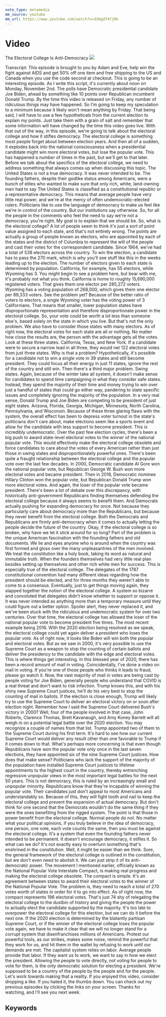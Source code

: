 ```yaml
---
note_type: metamedia
mm_source: youtube
mm_url: https://www.youtube.com/watch?v=3SHgd74fjMk
---
```


# Video

The Electoral College Is Anti-Democracy
![](https://www.youtube.com/watch?v=3SHgd74fjMk)

Transcript:
 This episode is brought to you by Adam and Eve, help win the fight against AIDS and get 50% off one item and free shipping to the US and Canada when you use the code second at checkout. This is going to be an interesting episode. As I write this script, it's currently about noon on Monday, November 2nd. The polls have Democratic presidential candidate Joe Biden, ahead by something like 10 points over Republican incumbent Donald Trump. By the time this video is released on Friday, any number of ridiculous things may have happened. So I'm going to keep my speculation to a minimum because it likely won't mean anything by Friday. That being said, I will have to use a few hypotheticals from the current election to explain my points. Just take them with a grain of salt and remember that some information will have changed by the time this video goes live. With that out of the way, in this episode, we're going to talk about the electoral college and how it stifles democracy. The electoral college is something most people forget about between election years. And then all of a sudden, it explodes back into the national consciousness when a presidential candidate might win more electoral votes, but lose the popular vote. This has happened a number of times in the past, but we'll get to that later. Before we talk about the specifics of the electoral college, we need to address something that always comes up when discussing this topic. The United States is not a true democracy. It was never intended to be. The founding fathers, despite their godlike status among Americans, were a bunch of elites who wanted to make sure that only rich, white, land-owning men had to say The United States is classified as a constitutional republic or a representative democracy. This means that average people have very little real power, and we're at the mercy of often undemocratic-elected rulers. Politicians like to use the language of democracy to make us feel like we're in control of the country. But our institutions say otherwise. So, for all the people in the comments who feel the need to say we're not a democracy, you're right. My goal is to explain that we should be. So, what is the electoral college? A lot of people seem to think it's just a sort of point value assigned to each state, and that's not entirely wrong. The points are actually a group of people known as electors, who are appointed by each of the states and the district of Columbia to represent the will of the people and cast their votes for the correspondent candidate. Since 1964, we've had a total of 538 electors across the country. To win the election, a candidate has to pass the 270 mark, which is why you'll see stuff like this in the weeks leading up to the election. The number of electors given to each state is determined by population. California, for example, has 55 electors, while Wyoming has 3. You might begin to see a problem here, but bear with me, it's probably not what you think. California is home to roughly 15,690,000 registered voters. That gives them one elector per 285,272 voters. Wyoming has a voting population of 268,000, which gives them one elector per 89,333 voters. See the problem yet? Because of the better ratio of voters to electors, a single Wyoming voter has the voting power of 3 Californians. That means that smaller, lower population states have disproportionate representation and therefore disproportionate power in the electoral college. So, your vote could be worth a lot less than someone else's, based solely on the state in which you live. But that's not the only problem. We also have to consider those states with many electors. As of right now, the electoral votes for each state are all or nothing. No matter how close the results are, the person with the advantage gets all the votes. Look at these three states. California, Texas, and New York. If a candidate were to secure a narrow lead in all three, they would net 122 electoral votes from just three states. Why is that a problem? Hypothetically, it's possible for a candidate not to win a single vote in 39 states and still become president. They could focus all their energy in just 11 states, ignore the rest of the country and still win. Then there's a third major problem. Swing states. Again, because of the winter take all system, it doesn't make sense for candidates to spend time campaigning in what they consider safe states. Instead, they spend the majority of their time and money trying to win over just a handful of states that could go either way, pandering to state specific issues and completely ignoring the majority of the population. In a very real sense, Donald Trump and Joe Biden are competing to be president of just eight states. Arizona, Florida, Georgia, Michigan, Minnesota, North Carolina, Pennsylvania, and Wisconsin. Because of these three glaring flaws with the system, the overall effect has been to depress voter turnout in the state's politicians don't care about, make elections seem like a sports event and allow for the candidate with less support to become president. This is incredibly undemocratic. Over the past few election cycles, there's been a big push to award state-level electoral votes to the winner of the national popular vote. This would effectively make the electoral college obsolete and force candidates to care about the votes of every American rather than just those in swing states and disproportionately powerful ones. There's been quite a fraught relationship between the electoral college and the popular vote over the last few decades. In 2000, Democratic candidate Al Gore won the national popular vote, but Republican George W. Bush won more electoral votes and became president. Then in 2016, Democratic nominee Hillary Clinton won the popular vote, but Republican Donald Trump won more electoral votes. And again, the loser of the popular vote became president. There's been a lot of debate over this discrepancy, with historically anti-government Republicans finding themselves defending the electoral college because it always seems to benefit them. And Democrats actually pushing for expanding democracy for once. Not because they particularly care about democracy more than the Republicans, but because they never benefit from the electoral college. Both the Democrats and Republicans are firmly anti-democracy when it comes to actually letting the people decide the future of the country. Okay, if the electoral college is so broken, why have we let it stick around for so long? Part of the problem is the unique American fascination with the founding fathers and old documents. We lie and eyes anyone who is around when the country was first formed and gloss over the many unpleasantries of the men involved. We treat the constitution like a holy book, taking its word as natural and immutable truth. When the founders themselves had very little real plan besides setting up themselves and other rich white men for success. This is especially true of the electoral college. The delegates of the 1787 constitutional convention had many different ideas regarding how the president should be elected, and for three months they weren't able to come to a consensus. Eventually, just to get things moving again, they slapped together the notion of the electoral college. A system so bizarre and convoluted that delegates didn't know whether to support or oppose it. It was never intended as anything more than a temporary measure until they could figure out a better option. Spoiler alert, they never replaced it, and we've been stuck with the ridiculous and undemocratic system for over two centuries. Over that time, the electoral college has allowed the loser of the national popular vote to become president five times. The most recent example being 2016. With the 2020 election being resolved as we speak, the electoral college could yet again deliver a president who loses the popular vote. As of right now, it looks like Biden will win both the popular and electoral votes. But as we saw in 2000, it's very possible to use the Supreme Court as a weapon to stop the counting of certain ballots and deliver the presidency to the candidate with the edge and electoral votes. This is where things get interesting. In this blessed year of 2020, there has been a record amount of mail in voting. Coincidentally, I've done a video on mail in voting. If you're one of those people who thinks it leads to fraud, please go watch it. Now, the vast majority of mail in votes are being cast by people voting for Joe Biden, generally people who understand that COVID is a real threat and don't want to risk infection. Trump knows this, and with his shiny new Supreme Court justices, he'll do his very best to stop the counting of mail in ballots. If the election is close enough, Trump will likely try to use the Supreme Court to deliver an electoral victory on or soon after election night. Remember how I said the Supreme Court delivered Bush's victory in 2000? Well, four of the people involved in that case, John Roberts, Clarence Thomas, Brett Kavanaugh, and Amy Koney Barrett will all weigh in on a potential legal battle over the 2020 election. You may recognize a couple of names from that list. Trump appointed two of them to the Supreme Court during his first term. It's hard to see how our current Supreme Court would deliver any result other than one favorable to Trump if it comes down to that. What's perhaps more concerning is that even though Republicans have won the popular vote only once in the last seven elections, they have appointed six of the nine Supreme Court justices. How does that make sense? Politicians who lack the support of the majority of the population have installed Supreme Court justices to lifetime appointments to the highest court in the country, thereby entrenching regressive unpopular views in the most important legal battles for the next 50 years. This is not democracy, this is ruled by an increasingly small and unpopular minority. Republicans know that they're incapable of winning the popular vote. Their candidates just don't appeal to most Americans and understandably so. Because of this, they will fight tooth and nail to keep the electoral college and prevent the expansion of actual democracy. But don't think for one second that the Democrats wouldn't do the same thing if they were the ones benefiting from the rigged system. The point is that those in power benefit from the electoral college. Normal people do not. No matter what your political opinions, if you truly believe in the idea of democracy, one person, one vote, each vote counts the same, then you must be against the electoral college. It's a system that even the founding fathers never intended to be permanent. It doesn't encourage democracy, it stifles it. So what can we do? It's not exactly easy to overturn something that's enshrined in the constitution. Well, it might be easier than we think. Sure, the general framework of the electoral college is outlined in the constitution, but we don't even need to abolish it. We can just strip it of its anti-democratic power. The movement I mentioned earlier, officially known as the National Popular Vote Interstate Compact, is making real progress and making the electoral college obsolete. The compact is simple. It's an agreement between states to award their electoral votes to the winner of the National Popular Vote. The problem is, they need to reach a total of 270 votes worth of states in order for it to go into effect. As of right now, the compact represents 196 electoral votes. That's just 74 shy of relegating the electoral college to the dustbin of history and giving the people the power to actually elect the candidate supported by the majority. It's too late to overpower the electoral college for this election, but we can do it before the next one. If the 2020 election is determined by the blatantly partisan Supreme Court, or if the winner of the electoral college loses the popular vote again, we have to make it clear that we will no longer stand for a corrupt system that disenfranchises millions of Americans. Protest our powerful tools, as our strikes, makes some noise, remind the powerful that they work for us, and hit them in the wallet by refusing to work until our demands are met. The capitalist system relies on labor. Average people provide that labor. If they want us to work, we want to say in how we elect the president. Allowing the people to vote directly, not voting for people to vote for them, is the only democratic solution for electing a president. We're supposed to be a country of the people by the people and for the people. Let's work towards making that a reality. If you enjoyed this video, consider dropping a like. If you hated it, the thumbs down. You can check out my previous episodes by clicking the links on your screen. Thanks for watching, and I'll see you next week.


## Keywords